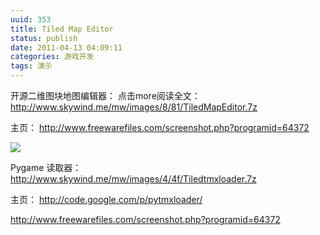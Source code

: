 ```yaml
---
uuid: 353
title: Tiled Map Editor
status: publish
date: 2011-04-13 04:09:11
categories: 游戏开发
tags: 演示
---
```

开源二维图块地图编辑器： 点击more阅读全文：  
<http://www.skywind.me/mw/images/8/81/TiledMapEditor.7z> 

主页： <http://www.freewarefiles.com/screenshot.php?programid=64372>

![](http://www.skywind.me/blog/wp-content/uploads/2011/04/tiledmapeditor.jpg) 

Pygame 读取器： <http://www.skywind.me/mw/images/4/4f/Tiledtmxloader.7z> 

主页： <http://code.google.com/p/pytmxloader/>

<http://www.freewarefiles.com/screenshot.php?programid=64372>
